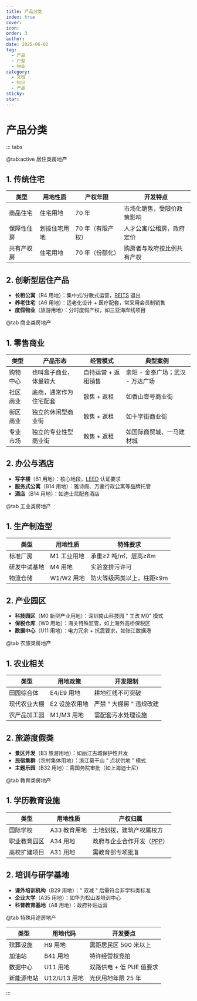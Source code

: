 ```yaml
---
title: 产品分类
index: true
cover: 
icon: 
order: 3
author: 
date: 2025-06-02
tag:
  - 产品
  - 户型
  - 物业
category:
  - 文档
  - 知识
  - 产品
sticky: 
star: 
---
```


# 产品分类

::: tabs

@tab:active 居住类房地产

## 1. 传统住宅

|**类型**|**用地性质**|**产权年限**|**开发特点**|
|---|---|---|---|
|商品住宅|住宅用地|70 年|市场化销售，受限价政策影响|
|保障性住房|划拨住宅用地|70 年（有限产权）|人才公寓/公租房，政府定价|
|共有产权房|住宅用地|70 年（份额化）|购房者与政府按比例共有产权|

## 2. 创新型居住产品

- **长租公寓**（R4 用地）：集中式/分散式运营，[REITS](/res/扩展资料/REITS) 退出
- **养老住宅**（A6 用地）：适老化设计 + 医疗配套，常采用会员制销售
- **度假物业**（旅游用地）：分时度假产权，如三亚海岸线项目

@tab 商业类房地产

## 1. 零售商业

| **类型** | **产品形态**    | **经营模式**    | **典型案例**            |
| ------ | ----------- | ----------- | ------------------- |
| 购物中心   | 也叫盒子商业，体量较大 | 自持运营 + 返租销售 | 崇阳 - 金泰广场；武汉 - 万达广场 |
| 社区商业   | 底商，通常作为住宅配套 | 散售 + 返租     | 如香山壹号商业街            |
| 街区商业   | 独立的休闲型商业街   | 散售 + 返租     | 如十字街商业街             |
| 专业市场   | 独立的专业性型商业街  | 散售 + 返租     | 如国际商贸城、一马建材城        |

## 2. 办公与酒店

- **写字楼**（B1 用地）：核心地段，[LEED](/res/扩展资料/LEED) 认证要求
- **服务式公寓**（B14 用地）：雅诗阁、万豪行政公寓等品牌托管
- **酒店**（B14 用地）：如迪士尼配套酒店

@tab 工业类房地产

## 1. 生产制造型

|**类型**|**用地性质**|**特殊要求**|
|---|---|---|
|标准厂房|M1 工业用地|承重≥2 吨/㎡，层高≥8m|
|研发中试基地|M4 用地|实验室排污许可|
|物流仓储|W1/W2 用地|防火等级丙类以上，柱距≥9m|

## 2. 产业园区

- **科技园区**（M0 新型产业用地）：深圳南山科技园 " 工改 M0" 模式
- **保税仓库**（W0 用地）：海关特殊监管，如上海外高桥保税区
- **数据中心**（U11 用地）：电力冗余 + 抗震要求，如张江数据港

@tab 农旅类房地产

## 1. 农业相关

|**类型**|**用地政策**|**开发限制**|
|---|---|---|
|田园综合体|E4/E9 用地|耕地红线不可突破|
|现代农业大棚|E2 设施农用地|严禁 " 大棚房 " 违规改建|
|农产品加工园|M1/M3 用地|需配套污水处理设施|

## 2. 旅游度假类

- **景区开发**（B3 旅游用地）：如丽江古城保护性开发
- **民宿集群**（农村集体用地）：浙江莫干山 " 点状供地 " 模式
- **主题乐园**（B32 用地）：需国务院审批（如上海迪士尼）

@tab 教育类房地产

## 1. 学历教育设施

| **类型** | **用地性质** | **产权归属**                        |
| ------ | -------- | ------------------------------- |
| 国际学校   | A33 教育用地 | 土地划拨，建筑产权属校方                    |
| 职业教育园区 | A34 用地   | 政府与企业合作开发（[PPP](/res/扩展资料/PPP)） |
| 高校扩建项目 | A31 用地   | 需教育部专项批复                        |

## 2. 培训与研学基地

- **课外培训机构**（B29 用地）：" 双减 " 后需符合非学科类标准
- **企业大学**（A35 用地）：如华为松山湖培训中心
- **科普教育基地**（A8 用地）：政府补贴运营

@tab 特殊用途房地产

|**类型**|**用地代码**|**开发要点**|
|---|---|---|
|殡葬设施|H9 用地|需距居民区 500 米以上|
|加油站|B41 用地|特许经营权竞拍|
|数据中心|U11 用地|双路供电 + 低 PUE 值要求|
|新能源电站|U12/U13 用地|光伏用地年限 25 年|

:::
